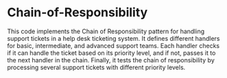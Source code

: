 # Chain-of-Responsibility
This code implements the Chain of Responsibility pattern for handling support tickets in a help desk ticketing system. It defines different handlers for basic, intermediate, and advanced support teams. Each handler checks if it can handle the ticket based on its priority level, and if not, passes it to the next handler in the chain. Finally, it tests the chain of responsibility by processing several support tickets with different priority levels.




